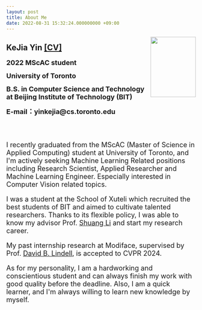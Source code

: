 ```yaml
---
layout: post
title: About Me
date: 2022-08-31 15:32:24.000000000 +09:00
---
```

<img style="float:right" src="/assets/images/DSC07174.jpg" width="120" height="160">
<h2>KeJia Yin <a href="/assets/documents/CV_Kejia_Yin_2024_Feb.pdf" target="_blank">[CV]</a></h2>
<p><font size="4"><strong>2022 MScAC student</strong></font></p>    
<p><font size="4"><strong>University of Toronto</strong></font></p>
<p><font size="4"><strong>B.S. in Computer Science and Technology at Beijing Institute of Technology (BIT)</strong></font></p>
<p><font size="4"><strong>E-mail：yinkejia@cs.toronto.edu</strong></font></p>

<br><br>
<font size="4">
<p>I recently graduated from the MScAC (Master of Science in Applied Computing) student at University of Toronto, and I'm actively seeking Machine Learning Related positions including Research Scientist, Applied Researcher and Machine Learning Engineer. Especially interested in Computer Vision related topics.</p>
<p>I was a student at the School of Xuteli which recruited the best students of BIT and aimed to cultivate talented researchers. Thanks to its flexible policy, I was able to know my advisor Prof. <a href="http://shuangli.xyz/" target="_blank">Shuang Li</a> and start my research career.</p>
<p>My past internship research at Modiface, supervised by Prof. <a href="https://davidlindell.com/" target="_blank">David B. Lindell</a>, is accepted to CVPR 2024.</p>
<p>As for my personality, I am a hardworking and conscientious student and can always finish my work with good quality before the deadline. Also, I am a quick learner, and I'm always willing to learn new knowledge by myself.</p>
</font>
